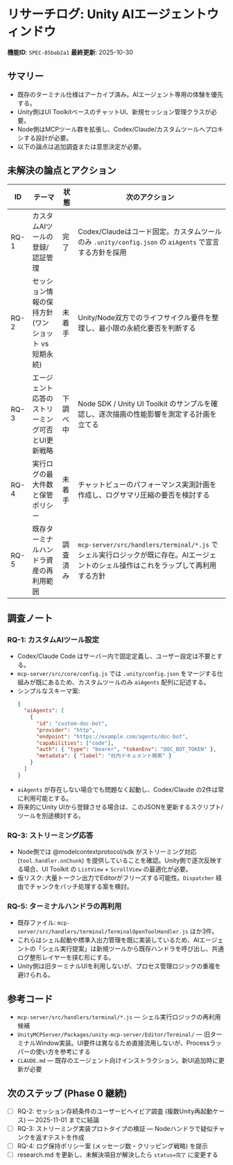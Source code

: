 # リサーチログ: Unity AIエージェントウィンドウ

**機能ID**: `SPEC-85bab2a1`
**最終更新**: 2025-10-30

## サマリー
- 既存のターミナル仕様はアーカイブ済み。AIエージェント専用の体験を優先する。
- Unity側はUI ToolkitベースのチャットUI、新規セッション管理クラスが必要。
- Node側はMCPツール群を拡張し、Codex/Claude/カスタムツールへプロキシする設計が必要。
- 以下の論点は追加調査または意思決定が必要。

## 未解決の論点とアクション
| ID | テーマ | 状態 | 次のアクション |
|----|--------|------|----------------|
| RQ-1 | カスタムAIツールの登録/認証管理 | 完了 | Codex/Claudeはコード固定。カスタムツールのみ `.unity/config.json` の `aiAgents` で宣言する方針を採用 |
| RQ-2 | セッション情報の保持方針 (ワンショット vs 短期永続) | 未着手 | Unity/Node双方でのライフサイクル要件を整理し、最小限の永続化要否を判断する |
| RQ-3 | エージェント応答のストリーミング可否とUI更新戦略 | 下調べ中 | Node SDK / Unity UI Toolkit のサンプルを確認し、逐次描画の性能影響を測定する計画を立てる |
| RQ-4 | 実行ログの最大件数と保管ポリシー | 未着手 | チャットビューのパフォーマンス実測計画を作成し、ログサマリ圧縮の要否を検討する |
| RQ-5 | 既存ターミナルハンドラ資産の再利用範囲 | 調査済み | `mcp-server/src/handlers/terminal/*.js` でシェル実行ロジックが既に存在。AIエージェントのシェル操作はこれをラップして再利用する方針 |

## 調査ノート

### RQ-1: カスタムAIツール設定
- Codex/Claude Code はサーバー内で固定定義し、ユーザー設定は不要とする。
- `mcp-server/src/core/config.js` では `.unity/config.json` をマージする仕組みが既にあるため、カスタムツールのみ `aiAgents` 配列に記述する。
- シンプルなスキーマ案:
  ```json
  {
    "aiAgents": [
      {
        "id": "custom-doc-bot",
        "provider": "http",
        "endpoint": "https://example.com/agents/doc-bot",
        "capabilities": ["code"],
        "auth": { "type": "bearer", "tokenEnv": "DOC_BOT_TOKEN" },
        "metadata": { "label": "社内ドキュメント検索" }
      }
    ]
  }
  ```
- `aiAgents` が存在しない場合でも問題なく起動し、Codex/Claude の2件は常に利用可能とする。
- 将来的にUnity UIから登録させる場合は、このJSONを更新するスクリプト/ツールを別途検討する。

### RQ-3: ストリーミング応答
- Node側では @modelcontextprotocol/sdk がストリーミング対応 (`tool.handler.onChunk`) を提供していることを確認。Unity側で逐次反映する場合、UI Toolkit の `ListView` + `ScrollView` の最適化が必要。
- 仮リスク: 大量トークン出力でEditorがフリーズする可能性。`Dispatcher` 経由でチャンクをバッチ処理する案を検討。

### RQ-5: ターミナルハンドラの再利用
- 既存ファイル: `mcp-server/src/handlers/terminal/TerminalOpenToolHandler.js` ほか3件。
- これらはシェル起動や標準入出力管理を既に実装しているため、AIエージェントの「シェル実行提案」は新規ツールから既存ハンドラを呼び出し、共通ログ整形レイヤーを挟む形にする。
- Unity側は旧ターミナルUIを利用しないが、プロセス管理ロジックの重複を避けられる。

## 参考コード
- `mcp-server/src/handlers/terminal/*.js` — シェル実行ロジックの再利用候補
- `UnityMCPServer/Packages/unity-mcp-server/Editor/Terminal/` — 旧ターミナルWindow実装。UI要件は異なるため直接流用しないが、Processラッパーの使い方を参考にする
- `CLAUDE.md` — 既存のエージェント向けインストラクション。新UI追加時に更新が必要

## 次のステップ (Phase 0 継続)
- [ ] RQ-2: セッション存続条件のユーザービヘイビア調査 (複数Unity再起動ケース) — 2025-11-01 までに結論
- [ ] RQ-3: ストリーミング実装プロトタイプの検証 — Nodeハンドラで疑似チャンクを返すテストを作成
- [ ] RQ-4: ログ保持ポリシー案 (メッセージ数・クリッピング戦略) を提示
- [ ] research.md を更新し、未解決項目が解決したら `status=完了` に変更する
